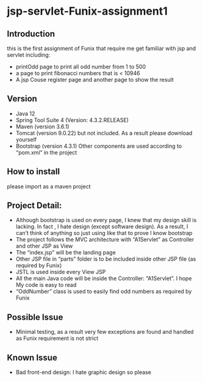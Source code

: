 # jsp-servlet-Funix-assignment1
 
## Introduction

this is the first assignment of Funix that require me get familiar with jsp and servlet including:
- printOdd page to print all odd number from 1 to 500
- a page to print fibonacci numbers that is < 10946
- A jsp Couse register page and another page to show the result

## Version
-	Java 12
-	Spring Tool Suite 4 (Version: 4.3.2.RELEASE)
-	Maven (version 3.6.1)
-	Tomcat (version 9.0.22) but not included. As a result please download yourself 
-	Bootstrap (version 4.3.1)
Other components are used according to “pom.xml” in the project

## How to install
please import as a maven project

## Project Detail:
-	Although bootstrap is used on every page, I knew that my design skill is lacking. In fact , I hate design (except software design). As a result, I can’t think of anything so just using like that to prove I know bootstrap 
-	The project follows the MVC architecture with “A1Servlet” as Controller and other JSP as View
-	The “index.jsp” will be the landing page
-	Other JSP file in “parts” folder is to be included inside other JSP file (as required by Funix)
-	JSTL is used inside every View JSP
-	All the main Java code will be inside the Controller: “A1Servlet”. I hope My code is easy to read 
-	“OddNumber” class is used to easily find odd numbers as required by Funix

##	Possible Issue 
-	Minimal testing, as a result very few exceptions are found and handled as Funix requirement is not strict

## Known Issue
-	Bad front-end design: I hate graphic design so please 
